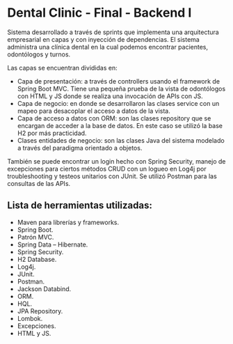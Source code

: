 # Dental Clinic - Final - Backend I

Sistema desarrollado a través de sprints que implementa una arquitectura empresarial en capas y con inyección de dependencias. El sistema administra una clínica dental en la cual podemos encontrar pacientes, odontólogos y turnos.

Las capas se encuentran divididas en:
- Capa de presentación: a través de controllers usando el framework de Spring Boot MVC. Tiene una pequeña prueba de la vista de odontólogos con HTML y JS donde se realiza una invocación de APIs con JS.
- Capa de negocio: en donde se desarrollaron las clases service con un mapeo para desacoplar el acceso a datos de la vista.
- Capa de acceso a datos con ORM: son las clases repository que se encargan de acceder a la base de datos. En este caso se utilizó la base H2 por más practicidad.
- Clases entidades de negocio: son las clases Java del sistema modelado a través del paradigma orientado a objetos.

También se puede encontrar un login hecho con Spring Security, manejo de excepciones para ciertos métodos CRUD con un logueo en Log4j por troubleshooting y testeos unitarios con JUnit. Se utilizó Postman para las consultas de las APIs.

## Lista de herramientas utilizadas: 
- Maven para librerías y frameworks.
- Spring Boot.
- Patrón MVC.
- Spring Data – Hibernate.
- Spring Security.
- H2 Database.
- Log4j.
- JUnit.
- Postman.
- Jackson Databind.
- ORM.
- HQL.
- JPA Repository.
- Lombok.
- Excepciones.
- HTML y JS.

